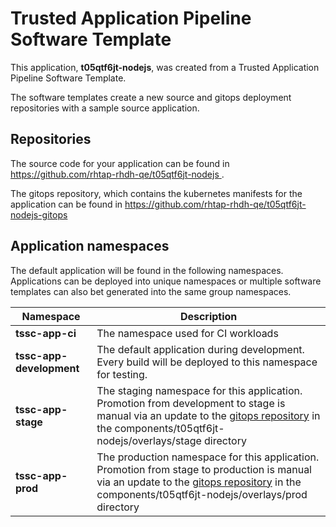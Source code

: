 # Trusted Application Pipeline Software Template

This application, **t05qtf6jt-nodejs**, was created from a Trusted Application Pipeline Software Template.

The software templates create a new source and gitops deployment repositories with a sample source application. 

## Repositories

The source code for your application can be found in [https://github.com/rhtap-rhdh-qe/t05qtf6jt-nodejs ](https://github.com/rhtap-rhdh-qe/t05qtf6jt-nodejs ).
 
The gitops repository, which contains the kubernetes manifests for the application can be found in 
[https://github.com/rhtap-rhdh-qe/t05qtf6jt-nodejs-gitops ](https://github.com/rhtap-rhdh-qe/t05qtf6jt-nodejs-gitops ) 

## Application namespaces 

The default application will be found in the following namespaces. Applications can be deployed into unique namespaces or multiple software templates can also bet generated into the same group namespaces.  

|  Namespace   |  Description   |  
| -------- | -------- |
| **tssc-app-ci** | The namespace used for CI workloads |
| **tssc-app-development** | The default application during development. Every build will be deployed to this namespace for testing. |
| **tssc-app-stage** | The staging namespace for this application. Promotion from development to stage is manual via an update to the [gitops repository](https://github.com/rhtap-rhdh-qe/t05qtf6jt-nodejs-gitops ) in the components/t05qtf6jt-nodejs/overlays/stage directory |
| **tssc-app-prod** | The production namespace for this application. Promotion from stage to production is manual via an update to the [gitops repository](https://github.com/rhtap-rhdh-qe/t05qtf6jt-nodejs-gitops ) in the components/t05qtf6jt-nodejs/overlays/prod directory |